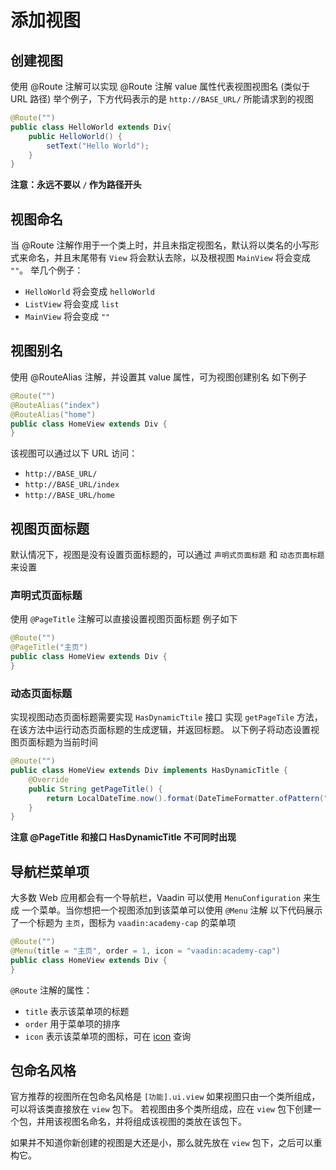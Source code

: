 # 添加视图 
## 创建视图
使用 @Route 注解可以实现
@Route 注解 value 属性代表视图视图名 (类似于 URL 路径)
举个例子，下方代码表示的是 `http://BASE_URL/` 所能请求到的视图

```Java
@Route("")
public class HelloWorld extends Div{
	public HelloWorld() {
		setText("Hello World");
	}
}
```
**注意：永远不要以 `/` 作为路径开头**
## 视图命名
当 @Route 注解作用于一个类上时，并且未指定视图名，默认将以类名的小写形式来命名，并且末尾带有 `View` 将会默认去除，以及根视图 `MainView` 将会变成 `""`。
举几个例子：
- `HelloWorld` 将会变成 `helloWorld`
- `ListView` 将会变成 `list`
- `MainView` 将会变成 `""`
## 视图别名
使用 @RouteAlias 注解，并设置其 value 属性，可为视图创建别名
如下例子
```Java
@Route("")  
@RouteAlias("index")  
@RouteAlias("home")  
public class HomeView extends Div {  
}
```
该视图可以通过以下 URL 访问：
- `http://BASE_URL/`
- `http://BASE_URL/index`
- `http://BASE_URL/home`
## 视图页面标题
默认情况下，视图是没有设置页面标题的，可以通过 `声明式页面标题` 和 `动态页面标题` 来设置
### 声明式页面标题
使用 `@PageTitle` 注解可以直接设置视图页面标题
例子如下
```Java
@Route("")  
@PageTitle("主页")  
public class HomeView extends Div {  
}
```
### 动态页面标题
实现视图动态页面标题需要实现 `HasDynamicTtile` 接口
实现 `getPageTile` 方法，在该方法中运行动态页面标题的生成逻辑，并返回标题。
以下例子将动态设置视图页面标题为当前时间
```Java
@Route("")  
public class HomeView extends Div implements HasDynamicTitle {  
    @Override  
    public String getPageTitle() {  
        return LocalDateTime.now().format(DateTimeFormatter.ofPattern("yyyy-MM-dd HH:mm:ss"));  
    }  
}
```
**注意 @PageTitle 和接口 HasDynamicTitle 不可同时出现**

## 导航栏菜单项
大多数 Web 应用都会有一个导航栏，Vaadin 可以使用 `MenuConfiguration` 来生成
一个菜单。当你想把一个视图添加到该菜单可以使用 `@Menu` 注解
以下代码展示了一个标题为 `主页`，图标为 `vaadin:academy-cap` 的菜单项
```Java
@Route("")  
@Menu(title = "主页", order = 1, icon = "vaadin:academy-cap")  
public class HomeView extends Div {  
}
```
`@Route` 注解的属性：
- `title` 表示该菜单项的标题
- `order` 用于菜单项的排序
- `icon`  表示该菜单项的图标，可在 [icon](https://vaadin.com/docs/latest/components/icons/default-icons) 查询
## 包命名风格
官方推荐的视图所在包命名风格是 `[功能].ui.view`
如果视图只由一个类所组成，可以将该类直接放在 `view` 包下。
若视图由多个类所组成，应在 `view` 包下创建一个包，并用该视图名命名，并将组成该视图的类放在该包下。

如果并不知道你新创建的视图是大还是小，那么就先放在 `view` 包下，之后可以重构它。
